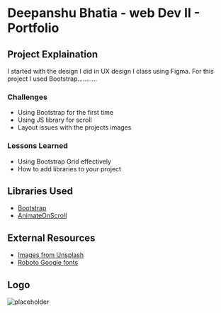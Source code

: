 # Deepanshu Bhatia - web Dev II - Portfolio

## Project Explaination
 I started with the design I did in UX design I class using Figma. For this project I used Bootstrap...........

### Challenges
- Using Bootstrap for the first time
- Using JS library for scroll
- Layout issues with the projects images

### Lessons Learned
- Using Bootstrap Grid effectively
- How to add libraries to your project

## Libraries Used
- [Bootstrap](https://getbootstrap.com/)
- [AnimateOnScroll](https://michalsnik.github.io/aos/)

## External Resources
- [Images from Unsplash](https://unsplash.com/)
- [Roboto Google fonts](https://fonts.google.com/specimen/Roboto)

## Logo
![placeholder](https://placekitten.com/200/200)